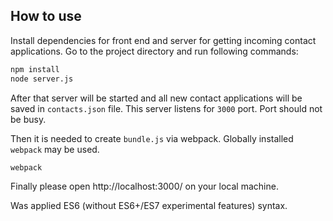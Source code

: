 ## How to use

Install dependencies for front end and server for getting incoming contact applications.
Go to the project directory and run following commands:

```sh
npm install
node server.js
```

After that server will be started and all new contact applications will be saved in `contacts.json` file.
This server listens for `3000` port. Port should not be busy.

Then it is needed to create `bundle.js` via webpack. Globally installed `webpack` may be used.

```sh
webpack
```

Finally please open http://localhost:3000/ on your local machine.

Was applied ES6 (without ES6+/ES7 experimental features) syntax.